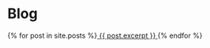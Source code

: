 ---
---
# Blog
{% for post in site.posts %}<a href="{{ post.url }}"> {{ post.excerpt }} </a>{% endfor %}

